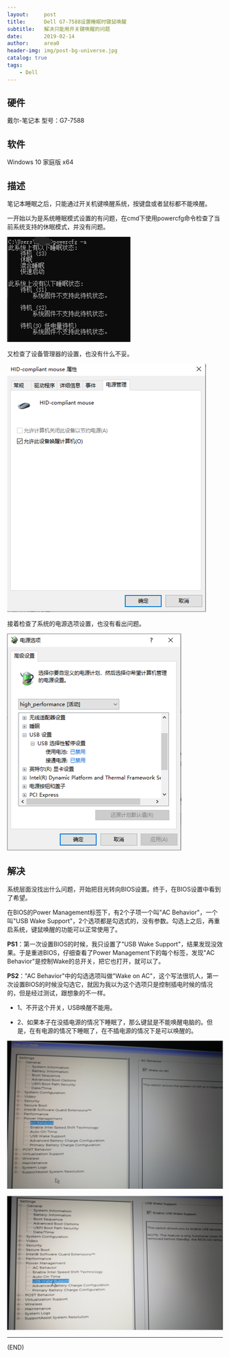 ```yaml
---
layout:     post
title:      Dell G7-7588设置睡眠时键鼠唤醒
subtitle:   解决只能用开关键唤醒的问题
date:       2019-02-14
author:     area0
header-img: img/post-bg-universe.jpg
catalog: true
tags:
    - Dell
---
```


## 硬件
戴尔-笔记本
型号：G7-7588

## 软件
Windows 10 家庭版 x64

## 描述
笔记本睡眠之后，只能通过开关机键唤醒系统，按键盘或者鼠标都不能唤醒。

一开始以为是系统睡眠模式设置的有问题，在cmd下使用powercfg命令检查了当前系统支持的休眠模式，并没有问题。

![powercfg](/img/2019-02-13/powercfg.png)

又检查了设备管理器的设置，也没有什么不妥。

![usbDevicePowerManager](/img/2019-02-13/usbDevicePowerManager.png)

接着检查了系统的电源选项设置，也没有看出问题。

![systemPowerManager](/img/2019-02-13/systemPowerManager.png)


## 解决

系统层面没找出什么问题，开始把目光转向BIOS设置。终于，在BIOS设置中看到了希望。

在BIOS的Power Management标签下，有2个子项一个叫"AC Behavior"，一个叫"USB Wake Support"，2个选项都是勾选式的，没有参数。勾选上之后，再重启系统，键鼠唤醒的功能可以正常使用了。

**PS1**：第一次设置BIOS的时候，我只设置了"USB Wake Support"，结果发现没效果。于是重进BIOS，仔细查看了Power Management下的每个标签，发现"AC Behavior"是控制Wake的总开关，把它也打开，就可以了。

**PS2**："AC Behavior"中的勾选选项叫做"Wake on AC"，这个写法很坑人，第一次设置BIOS的时候没勾选它，就因为我以为这个选项只是控制插电时候的情况的，但是经过测试，跟想象的不一样。

+ 1、不开这个开关，USB唤醒不能用。

+ 2、如果本子在没插电源的情况下睡眠了，那么键鼠是不能唤醒电脑的。但是，在有电源的情况下睡眠了，在不插电源的情况下是可以唤醒的。

![AC_Behavior](/img/2019-02-13/AC_Behavior.png)

![USB_Wake_Support](/img/2019-02-13/USB_Wake_Support.png)

---
(END)
